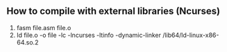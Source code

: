 ## How to compile with external libraries (Ncurses)

1) fasm file.asm file.o
2) ld file.o -o file -lc -lncurses -ltinfo -dynamic-linker /lib64/ld-linux-x86-64.so.2

